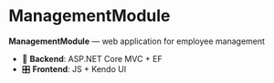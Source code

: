 # ManagementModule

**ManagementModule** — web application for employee management

- 🧱 **Backend**: ASP.NET Core MVC + EF
- 🎛️ **Frontend**: JS + Kendo UI

